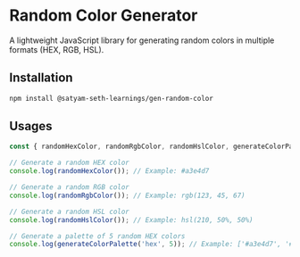 # Random Color Generator

A lightweight JavaScript library for generating random colors in multiple formats (HEX, RGB, HSL).

## Installation

```bash
npm install @satyam-seth-learnings/gen-random-color
```

## Usages

```javascript
const { randomHexColor, randomRgbColor, randomHslColor, generateColorPalette } = require('@satyam-seth-learnings/gen-random-color');

// Generate a random HEX color
console.log(randomHexColor()); // Example: #a3e4d7

// Generate a random RGB color
console.log(randomRgbColor()); // Example: rgb(123, 45, 67)

// Generate a random HSL color
console.log(randomHslColor()); // Example: hsl(210, 50%, 50%)

// Generate a palette of 5 random HEX colors
console.log(generateColorPalette('hex', 5)); // Example: ['#a3e4d7', '#ff5733', ...]
```